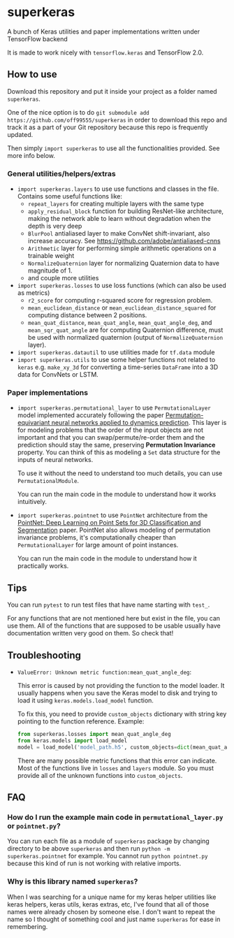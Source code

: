 # superkeras

A bunch of Keras utilities and paper implementations written under TensorFlow backend

It is made to work nicely with `tensorflow.keras` and TensorFlow 2.0.

## How to use

Download this repository and put it inside your project as a folder named `superkeras`.

One of the nice option is to do `git submodule add https://github.com/off99555/superkeras` in order to download this repo
and track it as a part of your Git repository because this repo is frequently updated.

Then simply `import superkeras` to use all the functionalities provided. See more info below.

### General utilities/helpers/extras

- `import superkeras.layers` to use use functions and classes in the file. Contains some useful functions like:
  - `repeat_layers` for creating multiple layers with the same type
  - `apply_residual_block` function for building ResNet-like architecture, making the network able to learn without
    degradation when the depth is very deep
  - `BlurPool` antialiased layer to make ConvNet shift-invariant, also increase accuracy.
    See https://github.com/adobe/antialiased-cnns
  - `Arithmetic` layer for performing simple arithmetic operations on a trainable weight
  - `NormalizeQuaternion` layer for normalizing Quaternion data to have magnitude of 1.
  - and couple more utilities
- `import superkeras.losses` to use loss functions (which can also be used as metrics)
  - `r2_score` for computing r-squared score for regression problem.
  - `mean_euclidean_distance` or `mean_euclidean_distance_squared` for computing
    distance between 2 positions.
  - `mean_quat_distance`, `mean_quat_angle`, `mean_quat_angle_deg`, and
    `mean_sqr_quat_angle` are for computing Quaternion difference, must be used
    with normalized quaternion (output of `NormalizeQuaternion` layer).
- `import superkeras.datautil` to use utilities made for `tf.data` module
- `import superkeras.utils` to use some helper functions not related to `keras` e.g. `make_xy_3d` for converting
  a time-series `DataFrame` into a 3D data for ConvNets or LSTM.

### Paper implementations

- `import superkeras.permutational_layer` to use `PermutationalLayer`
  model implemented accurately following the paper [Permutation-equivariant
  neural networks applied to dynamics
  prediction](https://arxiv.org/pdf/1612.04530.pdf). This layer is for modeling
  problems that the order of the input objects are not important and that you
  can swap/permute/re-order them and the prediction should stay the same,
  preserving **Permutation Invariance** property. You can think of this as
  modeling a `Set` data structure for the inputs of neural networks.

  To use it without the need to understand too much details,
  you can use `PermutationalModule`.

  You can run the main code in the module to understand how it works intuitively.

- `import superkeras.pointnet` to use `PointNet` architecture from the
  [PointNet: Deep Learning on Point Sets for 3D Classification and Segmentation](https://arxiv.org/abs/1612.00593) paper.
  PointNet also allows modeling of permutation invariance problems, it's computationally cheaper than `PermutationalLayer`
  for large amount of point instances.

  You can run the main code in the module to understand how it practically works.

## Tips

You can run `pytest` to run test files that have name starting with `test_`.

For any functions that are not mentioned here but exist in the file, you can use them.
All of the functions that are supposed to be usable usually have documentation written very good on them. So check that!

## Troubleshooting

- `ValueError: Unknown metric function:mean_quat_angle_deg`:

  This error is caused by not providing the function to the model loader.
  It usually happens when you save the Keras model to disk and trying to load it
  using `keras.models.load_model` function.

  To fix this, you need to provide `custom_objects` dictionary with string key
  pointing to the function reference.
  Example:

  ```python
  from superkeras.losses import mean_quat_angle_deg
  from keras.models import load_model
  model = load_model('model_path.h5', custom_objects=dict(mean_quat_angle_deg=mean_quat_angle_deg))
  ```

  There are many possible metric functions that this error can indicate.
  Most of the functions live in `losses` and `layers` module.
  So you must provide all of the unknown functions into `custom_objects`.

## FAQ

### How do I run the example main code in `permutational_layer.py` or `pointnet.py`?

You can run each file as a module of `superkeras` package by changing directory to be above `superkeras` and then run
`python -m superkeras.pointnet` for example. You cannot run `python pointnet.py` because this kind of run is not working
with relative imports.

### Why is this library named `superkeras`?

When I was searching for a unique name for my keras helper utilities like keras helpers, keras utils, keras extras, etc,
I've found that all of those names were already chosen by someone else. I don't want to repeat the name so I thought of
something cool and just name `superkeras` for ease in remembering.

